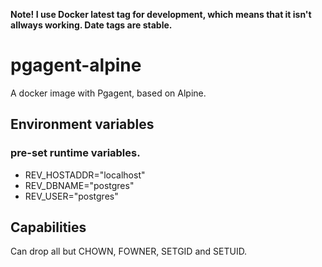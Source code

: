 **Note! I use Docker latest tag for development, which means that it isn't allways working. Date tags are stable.**

# pgagent-alpine
A docker image with Pgagent, based on Alpine.

## Environment variables
### pre-set runtime variables.
* REV_HOSTADDR="localhost"
* REV_DBNAME="postgres"
* REV_USER="postgres"

## Capabilities
Can drop all but CHOWN, FOWNER, SETGID and SETUID.
